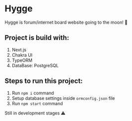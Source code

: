 # Hygge
Hygge is forum/internet board website going to the moon! 🚀

## Project is build with:
1) Next.js
2) Chakra UI
3) TypeORM
4) DataBase: PostgreSQL


## Steps to run this project:
1. Run `npm i` command
2. Setup database settings inside `ormconfig.json` file
3. Run `npm start` command


Still in development stages ⚠️

